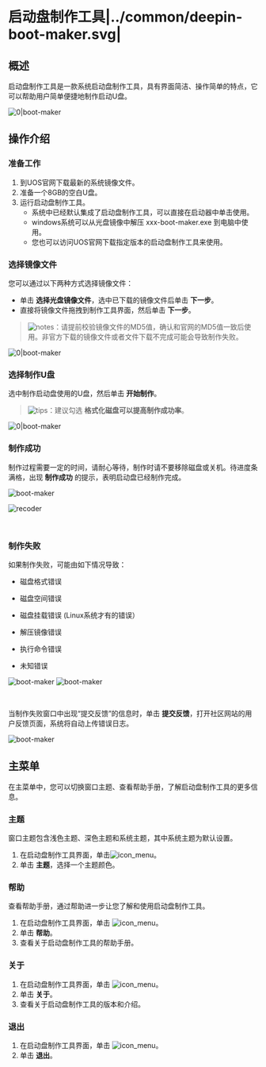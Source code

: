 # 启动盘制作工具|../common/deepin-boot-maker.svg|

## 概述

启动盘制作工具是一款系统启动盘制作工具，具有界面简洁、操作简单的特点，它可以帮助用户简单便捷地制作启动U盘。

![0|boot-maker](jpg/select-file.png)

## 操作介绍

### 准备工作

1. 到UOS官网下载最新的系统镜像文件。
2. 准备一个8GB的空白U盘。
3. 运行启动盘制作工具。
   - 系统中已经默认集成了启动盘制作工具，可以直接在启动器中单击使用。
   - windows系统可以从光盘镜像中解压 xxx-boot-maker.exe 到电脑中使用。
   - 您也可以访问UOS官网下载指定版本的启动盘制作工具来使用。

### 选择镜像文件

您可以通过以下两种方式选择镜像文件：

- 单击 **选择光盘镜像文件**，选中已下载的镜像文件后单击 **下一步**。
- 直接将镜像文件拖拽到制作工具界面，然后单击 **下一步**。

> ![notes](icon/notes.svg)：请提前校验镜像文件的MD5值，确认和官网的MD5值一致后使用。非官方下载的镜像文件或者文件下载不完成可能会导致制作失败。

![0|boot-maker](jpg/select-file.png)

### 选择制作U盘

选中制作启动盘使用的U盘，然后单击 **开始制作**。

> ![tips](icon/tips.svg)：建议勾选 **格式化磁盘可以提高制作成功率**。

![0|boot-maker](jpg/select-disk.png)

### 制作成功

制作过程需要一定的时间，请耐心等待，制作时请不要移除磁盘或关机。待进度条满格，出现 **制作成功** 的提示，表明启动盘已经制作完成。


![boot-maker](jpg/boot-making.png)

![recoder](jpg/success.png)

&nbsp;&nbsp;&nbsp;&nbsp;&nbsp;&nbsp;&nbsp;&nbsp;&nbsp;&nbsp;&nbsp;&nbsp;&nbsp;

### 制作失败

如果制作失败，可能由如下情况导致：

- 磁盘格式错误

- 磁盘空间错误

- 磁盘挂载错误 (Linux系统才有的错误）

- 解压镜像错误

- 执行命令错误

- 未知错误

![boot-maker](jpg/failed.png)
![boot-maker](jpg/failed-02.png)

&nbsp;&nbsp;&nbsp;&nbsp;&nbsp;&nbsp;&nbsp;&nbsp;&nbsp;&nbsp;&nbsp;&nbsp;&nbsp;

当制作失败窗口中出现“提交反馈”的信息时，单击 **提交反馈**，打开社区网站的用户反馈页面，系统将自动上传错误日志。

![boot-maker](jpg/failed-01.png)


## 主菜单

在主菜单中，您可以切换窗口主题、查看帮助手册，了解启动盘制作工具的更多信息。

### 主题

窗口主题包含浅色主题、深色主题和系统主题，其中系统主题为默认设置。

1. 在启动盘制作工具界面，单击![icon_menu](icon/icon_menu.svg)。
2. 单击 **主题**，选择一个主题颜色。

### 帮助

查看帮助手册，通过帮助进一步让您了解和使用启动盘制作工具。

1. 在启动盘制作工具界面，单击 ![icon_menu](icon/icon_menu.svg)。
2. 单击 **帮助**。
3. 查看关于启动盘制作工具的帮助手册。

### 关于

1. 在启动盘制作工具界面，单击 ![icon_menu](icon/icon_menu.svg)。
2. 单击 **关于**。
3. 查看关于启动盘制作工具的版本和介绍。

### 退出

1. 在启动盘制作工具界面，单击 ![icon_menu](icon/icon_menu.svg)。
2. 单击 **退出**。

